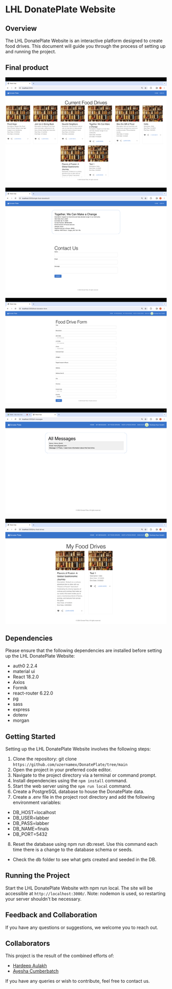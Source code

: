 # LHL DonatePlate Website
## Overview
The LHL DonatePlate Website is an interactive platform designed to create food drives. This document will guide you through the process of setting up and running the project.

## Final product
!["Screenshot of the home page"](frontend/public/homepage.png)

!["Screenshot of single Food Drive with Contact Us Form"](frontend/public/single-drive-contact.png)

!["Screenshot of Food Drive Form"](frontend/public/food-drive-form.png)

!["Screenshot of My Messages"](frontend/public/my-messages.png)

!["Screenshot of My Food Drives"](frontend/public/my-food-drives.png)

## Dependencies
Please ensure that the following dependencies are installed before setting up the LHL DonatePlate Website:
- auth0 2.2.4
- material ui
- React 18.2.0
- Axios
- Formik
- react-router 6.22.0
- pg
- sass
- express
- dotenv
- morgan

## Getting Started
Setting up the LHL DonatePlate Website involves the following steps:

1. Clone the repository: git clone `https://github.com/uzernamex/DonatePlate/tree/main`
2. Open the project in your preferred code editor.
3. Navigate to the project directory via a terminal or command prompt.
4. Install dependencies using the `npm install` command.
5. Start the web server using the `npm run local` command.
6. Create a PostgreSQL database to house the DonatePlate data.
7. Create a .env file in the project root directory and add the following environment variables:

- DB_HOST=localhost
- DB_USER=labber 
- DB_PASS=labber
- DB_NAME=finals
- DB_PORT=5432

8. Reset the database using npm run db:reset. Use this command each time there is a change to the database schema or seeds.
- Check the db folder to see what gets created and seeded in the DB.
## Running the Project
Start the LHL DonatePlate Website with npm run local. The site will be accessible at `http://localhost:3000/`. Note: nodemon is used, so restarting your server shouldn't be necessary.

## Feedback and Collaboration
If you have any questions or suggestions, we welcome you to reach out.

## Collaborators
This project is the result of the combined efforts of:
 - [Hardeep Aulakh](https://github.com/aulakhhardeep)
 - [Ayesha Cumberbatch](https://github.com/uzernamex)

If you have any queries or wish to contribute, feel free to contact us. 
